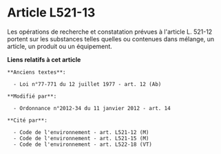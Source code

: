 # Article L521-13

Les opérations de recherche et constatation prévues à l'article L. 521-12 portent sur les substances telles quelles ou
contenues dans mélange, un article, un produit ou un équipement.

**Liens relatifs à cet article**

	**Anciens textes**:

	  - Loi n°77-771 du 12 juillet 1977 - art. 12 (Ab)

	**Modifié par**:

	  - Ordonnance n°2012-34 du 11 janvier 2012 - art. 14

	**Cité par**:

	  - Code de l'environnement - art. L521-12 (M)
	  - Code de l'environnement - art. L521-15 (M)
	  - Code de l'environnement - art. L522-18 (VT)
